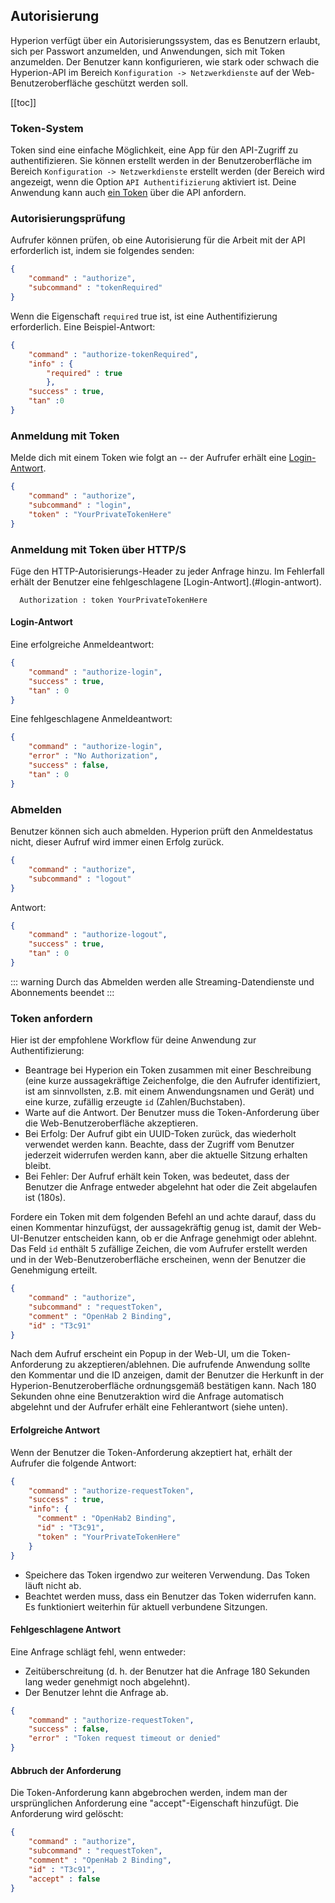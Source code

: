 ## Autorisierung
Hyperion verfügt über ein Autorisierungssystem, das es Benutzern erlaubt, sich per Passwort anzumelden, und
Anwendungen, sich mit Token anzumelden. Der Benutzer kann konfigurieren, wie stark oder schwach die Hyperion-API
im Bereich `Konfiguration -> Netzwerkdienste` auf der Web-Benutzeroberfläche geschützt werden soll.

[[toc]]

### Token-System
Token sind eine einfache Möglichkeit, eine App für den API-Zugriff zu authentifizieren. Sie können erstellt werden in
der Benutzeroberfläche im Bereich `Konfiguration -> Netzwerkdienste` erstellt werden (der Bereich wird angezeigt, wenn die Option `API Authentifizierung` aktiviert ist. Deine Anwendung kann auch [ein Token](#token-anfordern) über die API anfordern.

### Autorisierungsprüfung

Aufrufer können prüfen, ob eine Autorisierung für die Arbeit mit der API erforderlich ist, indem sie folgendes senden:
```json
{
    "command" : "authorize",
    "subcommand" : "tokenRequired"
}
```
Wenn die Eigenschaft `required` true ist, ist eine Authentifizierung erforderlich. Eine Beispiel-Antwort:
```json
{
    "command" : "authorize-tokenRequired",
    "info" : {
        "required" : true
        },
    "success" : true,
    "tan" :0
}
```

### Anmeldung mit Token
Melde dich mit einem Token wie folgt an -- der Aufrufer erhält eine [Login-Antwort](#login-antwort).
```json
{
    "command" : "authorize",
    "subcommand" : "login",
    "token" : "YourPrivateTokenHere"
}
```

### Anmeldung mit Token über HTTP/S
Füge den HTTP-Autorisierungs-Header zu jeder Anfrage hinzu. Im Fehlerfall erhält der Benutzer eine fehlgeschlagene [Login-Antwort].(#login-antwort).
```http
  Authorization : token YourPrivateTokenHere
```

#### Login-Antwort
Eine erfolgreiche Anmeldeantwort:
```json
{
    "command" : "authorize-login",
    "success" : true,
    "tan" : 0
}
```

Eine fehlgeschlagene Anmeldeantwort:
```json
{
    "command" : "authorize-login",
    "error" : "No Authorization",
    "success" : false,
    "tan" : 0
}
```

### Abmelden
Benutzer können sich auch abmelden. Hyperion prüft den Anmeldestatus nicht, dieser Aufruf wird immer
einen Erfolg zurück.

```json
{
    "command" : "authorize",
    "subcommand" : "logout"
}
```

Antwort:
```json
{
    "command" : "authorize-logout",
    "success" : true,
    "tan" : 0
}
```
::: warning
Durch das Abmelden werden alle Streaming-Datendienste und Abonnements beendet
:::

### Token anfordern

Hier ist der empfohlene Workflow für deine Anwendung zur Authentifizierung:
   * Beantrage bei Hyperion ein Token zusammen mit einer Beschreibung (eine kurze aussagekräftige Zeichenfolge, die
     den Aufrufer identifiziert, ist am sinnvollsten, z.B. mit einem Anwendungsnamen und
     Gerät) und eine kurze, zufällig erzeugte `id` (Zahlen/Buchstaben).
   * Warte auf die Antwort. Der Benutzer muss die Token-Anforderung über die Web-Benutzeroberfläche akzeptieren.
   * Bei Erfolg: Der Aufruf gibt ein UUID-Token zurück, das wiederholt verwendet werden kann. Beachte, dass der Zugriff vom Benutzer jederzeit widerrufen werden kann, aber die aktuelle Sitzung erhalten bleibt.
   * Bei Fehler: Der Aufruf erhält kein Token, was bedeutet, dass der Benutzer die Anfrage entweder abgelehnt hat oder die Zeit abgelaufen ist (180s).

Fordere ein Token mit dem folgenden Befehl an und achte darauf, dass du einen Kommentar hinzufügst, der aussagekräftig genug ist, damit der Web-UI-Benutzer entscheiden kann, ob er die Anfrage genehmigt oder ablehnt. Das Feld `id` enthält 5 zufällige Zeichen, die vom Aufrufer erstellt werden und in der Web-Benutzeroberfläche erscheinen, wenn der Benutzer die Genehmigung erteilt.
```json
{
    "command" : "authorize",
    "subcommand" : "requestToken",
    "comment" : "OpenHab 2 Binding",
    "id" : "T3c91"
}
```

Nach dem Aufruf erscheint ein Popup in der Web-UI, um die Token-Anforderung zu akzeptieren/ablehnen.
Die aufrufende Anwendung sollte den Kommentar und die ID anzeigen, damit der Benutzer die Herkunft in der Hyperion-Benutzeroberfläche ordnungsgemäß bestätigen kann. Nach 180 Sekunden ohne eine Benutzeraktion wird die Anfrage automatisch abgelehnt und der Aufrufer erhält eine Fehlerantwort (siehe unten).

#### Erfolgreiche Antwort
Wenn der Benutzer die Token-Anforderung akzeptiert hat, erhält der Aufrufer die folgende Antwort:
```json
{
    "command" : "authorize-requestToken",
    "success" : true,
    "info": {
      "comment" : "OpenHab2 Binding",
      "id" : "T3c91",
      "token" : "YourPrivateTokenHere"
    }
}
```
  * Speichere das Token irgendwo zur weiteren Verwendung. Das Token läuft nicht ab.
  * Beachtet werden muss, dass ein Benutzer das Token widerrufen kann. Es funktioniert weiterhin für aktuell verbundene Sitzungen.

#### Fehlgeschlagene Antwort
Eine Anfrage schlägt fehl, wenn entweder:
   * Zeitüberschreitung (d. h. der Benutzer hat die Anfrage 180 Sekunden lang weder genehmigt noch abgelehnt).
   * Der Benutzer lehnt die Anfrage ab.
```json
{
    "command" : "authorize-requestToken",
    "success" : false,
    "error" : "Token request timeout or denied"
}
```

#### Abbruch der Anforderung
Die Token-Anforderung kann abgebrochen werden, indem man der ursprünglichen Anforderung eine "accept"-Eigenschaft hinzufügt.
Die Anforderung wird gelöscht:
```json
{
    "command" : "authorize",
    "subcommand" : "requestToken",
    "comment" : "OpenHab 2 Binding",
    "id" : "T3c91",
    "accept" : false
}
```
